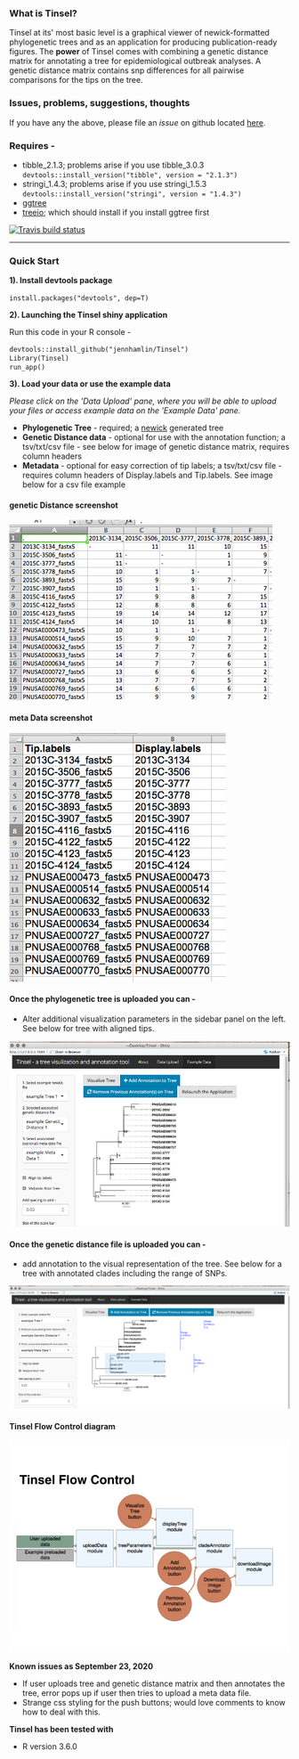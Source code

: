 ### What is Tinsel?

Tinsel at its' most basic level is a graphical viewer of newick-formatted phylogenetic trees and as an application for producing publication-ready figures. The **power** of Tinsel comes with combining a genetic distance matrix for annotating a tree for epidemiological outbreak analyses. A genetic distance matrix contains snp differences for all pairwise comparisons for the tips on the tree.  

### Issues, problems, suggestions, thoughts

If you have any the above, please file an *issue* on github located [here](https://github.com/jennahamlin/Tinsel/issues).

### Requires - 
 - tibble_2.1.3; problems arise if you use tibble_3.0.3 `devtools::install_version("tibble", version = "2.1.3")`
 - stringi_1.4.3; problems arise if you use stringi_1.5.3 `devtools::install_version("stringi", version = "1.4.3")`
 - [ggtree](https://bioconductor.org/packages/release/bioc/html/ggtree.html) 
 - [treeio](http://bioconductor.org/packages/release/bioc/html/treeio.html); which should install if you install ggtree first

<!-- badges: start -->
[![Travis build status](https://travis-ci.com/jennahamlin/Tinsel.svg?branch=master)](https://travis-ci.com/jennahamlin/Tinsel)
<!-- badges: end -->
<hr>

### Quick Start 

**1). Install devtools package** 

`install.packages("devtools", dep=T)`

**2). Launching the Tinsel shiny application**

Run this code in your R console -     

```
devtools::install_github("jennhamlin/Tinsel")
Library(Tinsel)
run_app()
```  
**3). Load your data or use the example data**  

*Please click on the 'Data Upload' pane, where you will be able to upload your files or access example data on the 'Example Data' pane.* 

* **Phylogenetic Tree** - required; a [newick](https://en.wikipedia.org/wiki/Newick_format) generated tree 
* **Genetic Distance data** - optional for use with the annotation function; a tsv/txt/csv file - see below for image of genetic distance matrix, requires column headers
* **Metadata** - optional for easy correction of tip labels; a tsv/txt/csv file - requires column headers of Display.labels and Tip.labels. See image below for a csv file example 

<p>

<h4> genetic Distance screenshot </h4>
    <img src="man/figures/geneticDistanceScreenshot.png" />
</p>



<p>

<h4> meta Data screenshot </h4>
    <img src="man/figures/metaDataScreenshot.png" />
</p>

#### Once the phylogenetic tree is uploaded you can -
* Alter additional visualization parameters in the sidebar panel on the left. See below for tree with aligned tips.  

<p>
    <img src="man/figures/treeWSomeViz.png" />
</p>

#### Once the genetic distance file is uploaded you can -
* add annotation to the visual representation of the tree. See below for a tree with annotated clades including the range of SNPs. 

<p>
    <img src="man/figures/treeWSomeAnn.png" />
</p>

#### Tinsel Flow Control diagram 

<p>
    <img src="man/figures/tinselFlowControl.png" />
</p>

**Known issues as September 23, 2020**

- If user uploads tree and genetic distance matrix and then annotates the tree, error pops up if user then tries to upload a meta data file. 
- Strange css styling for the push buttons; would love comments to know how to deal with this. 

**Tinsel has been tested with**
* R version 3.6.0 


